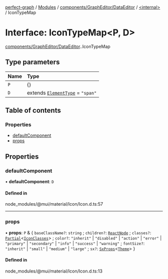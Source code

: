 [perfect-graph](../README.md) / [Modules](../modules.md) / [components/GraphEditor/DataEditor](../modules/components_GraphEditor_DataEditor.md) / [<internal\>](../modules/components_GraphEditor_DataEditor._internal_.md) / IconTypeMap

# Interface: IconTypeMap<P, D\>

[components/GraphEditor/DataEditor](../modules/components_GraphEditor_DataEditor.md).[<internal>](../modules/components_GraphEditor_DataEditor._internal_.md).IconTypeMap

## Type parameters

| Name | Type |
| :------ | :------ |
| `P` | {} |
| `D` | extends [`ElementType`](../modules/components_GraphEditor_DataEditor._internal_.md#elementtype) = ``"span"`` |

## Table of contents

### Properties

- [defaultComponent](components_GraphEditor_DataEditor._internal_.IconTypeMap.md#defaultcomponent)
- [props](components_GraphEditor_DataEditor._internal_.IconTypeMap.md#props)

## Properties

### defaultComponent

• **defaultComponent**: `D`

#### Defined in

node_modules/@mui/material/Icon/Icon.d.ts:57

___

### props

• **props**: `P` & { `baseClassName?`: `string` ; `children?`: [`ReactNode`](../modules/components_ClusterNodeContainer._internal_.md#reactnode) ; `classes?`: [`Partial`](../modules/components_ClusterNodeContainer._internal_.md#partial)<[`IconClasses`](components_GraphEditor_DataEditor._internal_.IconClasses.md)\> ; `color?`: ``"inherit"`` \| ``"disabled"`` \| ``"action"`` \| ``"error"`` \| ``"primary"`` \| ``"secondary"`` \| ``"info"`` \| ``"success"`` \| ``"warning"`` ; `fontSize?`: ``"inherit"`` \| ``"small"`` \| ``"medium"`` \| ``"large"`` ; `sx?`: [`SxProps`](../modules/components_GraphEditor_DataEditor._internal_.md#sxprops)<[`Theme`](components_GraphEditor_DataEditor._internal_.Theme.md)\>  }

#### Defined in

node_modules/@mui/material/Icon/Icon.d.ts:13
